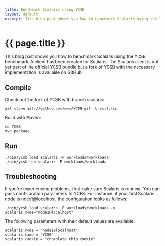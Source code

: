 ```yaml
---
title: Benchmark Scalaris using YCSB
layout: default
excerpt: This blog post shows you how to benchmark Scalaris using the YCSB benchmark.
---
```


# {{ page.title }}

This blog post shows you how to benchmark Scalaris using the YCSB benchmark.  A
client has been created for Scalaris. The Scalaris client is not yet part of the
official YCSB bundle but a fork of YCSB with the necessary implementation is
available on GitHub.

## Compile

Check out the fork of YCSB with branch scalaris:

    git clone git://github.com/mxm/YCSB.git -b scalaris

Build with Maven:

    cd YCSB
    mvn package

## Run

    ./bin/ycsb load scalaris -P workloads/workloada
    ./bin/ycsb run scalaris -P workloads/workloada

## Troubleshooting

If you're experiencing problems, first make sure Scalaris is running. You can
pass configuration parameters to YCBS. For instance, if your first Scalaris node
is node1@localhost, the configuration looks as follows:

    ./bin/ycsb load scalaris -P workloads/workloada -p scalaris.node="node1@localhost"

The following parameters with their default values are available:

    scalaris.node = "node1@localhost"
    scalaris.name = "YCSB"
    scalaris.cookie = "chocolate chip cookie"
